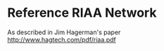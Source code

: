 Reference RIAA Network
======================
As described in Jim Hagerman's paper http://www.hagtech.com/pdf/riaa.pdf
